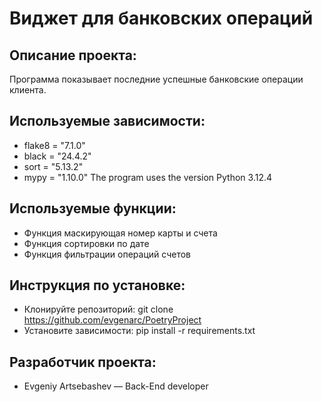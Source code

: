 # Виджет для банковских операций
## Описание проекта:
Программа показывает последние успешные банковские операции клиента.
## Используемые зависимости:
* flake8 = "7.1.0"
* black = "24.4.2"
* sort = "5.13.2"
* mypy = "1.10.0"
The program uses the version Python 3.12.4
## Используемые функции:
* Функция маскирующая номер карты и счета
* Функция сортировки по дате
* Функция фильтрации операций счетов
## Инструкция по установке:
* Клонируйте репозиторий: git clone https://github.com/evgenarc/PoetryProject
* Установите зависимости: pip install -r requirements.txt
## Разработчик проекта:
* Evgeniy Artsebashev — Back-End developer
